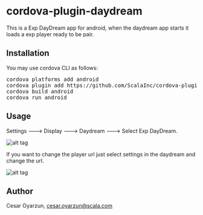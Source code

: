 # cordova-plugin-daydream

This is a Exp DayDream app for android, when the daydream app starts it loads a exp player ready to be pair.

## Installation
You may use cordova CLI as follows:

<pre>
cordova platforms add android
cordova plugin add https://github.com/ScalaInc/cordova-plugin-daydream.git
cordova build android
cordova run android
</pre>

## Usage

Settings ---> Display ---> Daydream ---> Select Exp DayDream.

![alt tag](https://github.com/ScalaInc/cordova-plugin-daydream/exp-daydream.png)



If you want to change the player url just select settings in the daydream and change the url.

![alt tag](https://github.com/ScalaInc/cordova-plugin-daydream/daydream-settings.png)


## Author

Cesar Oyarzun, cesar.oyarzun@scala.com

